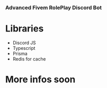### Advanced Fivem RolePlay Discord Bot

# Libraries

- Discord JS
- Typescript
- Prisma
- Redis for cache

# More infos soon
